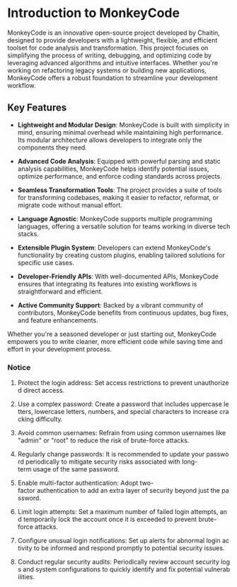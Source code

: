 # Introduction to MonkeyCode

MonkeyCode is an innovative open-source project developed by Chaitin, designed to provide developers with a lightweight, flexible, and efficient toolset for code analysis and transformation. This project focuses on simplifying the process of writing, debugging, and optimizing code by leveraging advanced algorithms and intuitive interfaces. Whether you're working on refactoring legacy systems or building new applications, MonkeyCode offers a robust foundation to streamline your development workflow.

## Key Features

- **Lightweight and Modular Design**: MonkeyCode is built with simplicity in mind, ensuring minimal overhead while maintaining high performance. Its modular architecture allows developers to integrate only the components they need.

- **Advanced Code Analysis**: Equipped with powerful parsing and static analysis capabilities, MonkeyCode helps identify potential issues, optimize performance, and enforce coding standards across projects.

- **Seamless Transformation Tools**: The project provides a suite of tools for transforming codebases, making it easier to refactor, reformat, or migrate code without manual effort.

- **Language Agnostic**: MonkeyCode supports multiple programming languages, offering a versatile solution for teams working in diverse tech stacks.

- **Extensible Plugin System**: Developers can extend MonkeyCode's functionality by creating custom plugins, enabling tailored solutions for specific use cases.

- **Developer-Friendly APIs**: With well-documented APIs, MonkeyCode ensures that integrating its features into existing workflows is straightforward and efficient.

- **Active Community Support**: Backed by a vibrant community of contributors, MonkeyCode benefits from continuous updates, bug fixes, and feature enhancements.

Whether you're a seasoned developer or just starting out, MonkeyCode empowers you to write cleaner, more efficient code while saving time and effort in your development process.

### Notice

1.  Protect the login address: Set access restrictions to prevent unauthorized direct access.
    
2.  Use a complex password: Create a password that includes uppercase letters, lowercase letters, numbers, and special characters to increase cracking difficulty.
    
3.  Avoid common usernames: Refrain from using common usernames like "admin" or "root" to reduce the risk of brute-force attacks.
    
4.  Regularly change passwords: It is recommended to update your password periodically to mitigate security risks associated with long-term usage of the same password.
    
5.  Enable multi-factor authentication: Adopt two-factor authentication to add an extra layer of security beyond just the password.
    
6.  Limit login attempts: Set a maximum number of failed login attempts, and temporarily lock the account once it is exceeded to prevent brute-force attacks.
    
7.  Configure unusual login notifications: Set up alerts for abnormal login activity to be informed and respond promptly to potential security issues.
    
8.  Conduct regular security audits: Periodically review account security logs and system configurations to quickly identify and fix potential vulnerabilities.
        